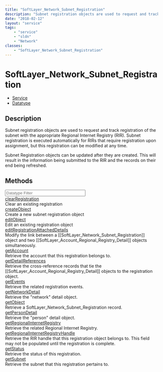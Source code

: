 ```yaml
---
title: "SoftLayer_Network_Subnet_Registration"
description: "Subnet registration objects are used to request and track registration of the subnet with the appropriate Regional Inter... "
date: "2018-02-12"
layout: "service"
tags:
    - "service"
    - "sldn"
    - "Network"
classes:
    - "SoftLayer_Network_Subnet_Registration"
---
```

# SoftLayer_Network_Subnet_Registration
<div id='service-datatype'>
    <ul id='sldn-reference-tabs'>
    <li id='service'> <a href='/reference/services/SoftLayer_Network_Subnet_Registration' >Service</a></li>    <li id='datatype'> <a href='/reference/datatypes/SoftLayer_Network_Subnet_Registration' >Datatype</a></li>
    </ul>
</div>

## Description
Subnet registration objects are used to request and track registration of the subnet with the appropriate Regional Internet Registry (RIR). Subnet registration is executed automatically for RIRs that require registration upon assignment, but this registration can be modified at any time. 

Subnet Registration objects can be updated after they are created. This will result in the information being submitted to the RIR and the records on their end being refreshed. 



        
<div id="properties" class="content">
    <h2>Methods</h2>
    <div class="view-filters">
        <div class="clearfix">
            <div class="search-input-box">
                <input placeholder="Datatype Filter" onkeyup="titleSearch(inputId='edit-combine', divId='method-div', elementClass='method-row')" 
                    type="text" id="edit-combine" value="" size="30" maxlength="128" class="form-text">
            </div>
        </div>
    </div>
    <div id="method-div">
            <div class="method-row">
                        <span class='view-field-title'><a href='/reference/services/SoftLayer_Network_Subnet_Registration/clearRegistration'> clearRegistration</a> </span>
            <div class='views-field-body'>Clear an existing registration</div>
        </div>
            <div class="method-row">
                        <span class='view-field-title'><a href='/reference/services/SoftLayer_Network_Subnet_Registration/createObject'> createObject</a> </span>
            <div class='views-field-body'>Create a new subnet registration object</div>
        </div>
            <div class="method-row">
                        <span class='view-field-title'><a href='/reference/services/SoftLayer_Network_Subnet_Registration/editObject'> editObject</a> </span>
            <div class='views-field-body'>Edit an existing registration object</div>
        </div>
            <div class="method-row">
                        <span class='view-field-title'><a href='/reference/services/SoftLayer_Network_Subnet_Registration/editRegistrationAttachedDetails'> editRegistrationAttachedDetails</a> </span>
            <div class='views-field-body'>Modify the link between a [[SoftLayer_Network_Subnet_Registration]] object and two [[SoftLayer_Account_Regional_Registry_Detail]] objects simultaneously. </div>
        </div>
            <div class="method-row">
                        <span class='view-field-title'><a href='/reference/services/SoftLayer_Network_Subnet_Registration/getAccount'> getAccount</a> </span>
            <div class='views-field-body'>Retrieve the account that this registration belongs to.</div>
        </div>
            <div class="method-row">
                        <span class='view-field-title'><a href='/reference/services/SoftLayer_Network_Subnet_Registration/getDetailReferences'> getDetailReferences</a> </span>
            <div class='views-field-body'>Retrieve the cross-reference records that tie the [[SoftLayer_Account_Regional_Registry_Detail]] objects to the registration object.</div>
        </div>
            <div class="method-row">
                        <span class='view-field-title'><a href='/reference/services/SoftLayer_Network_Subnet_Registration/getEvents'> getEvents</a> </span>
            <div class='views-field-body'>Retrieve the related registration events.</div>
        </div>
            <div class="method-row">
                        <span class='view-field-title'><a href='/reference/services/SoftLayer_Network_Subnet_Registration/getNetworkDetail'> getNetworkDetail</a> </span>
            <div class='views-field-body'>Retrieve the "network" detail object.</div>
        </div>
            <div class="method-row">
                        <span class='view-field-title'><a href='/reference/services/SoftLayer_Network_Subnet_Registration/getObject'> getObject</a> </span>
            <div class='views-field-body'>Retrieve a SoftLayer_Network_Subnet_Registration record.</div>
        </div>
            <div class="method-row">
                        <span class='view-field-title'><a href='/reference/services/SoftLayer_Network_Subnet_Registration/getPersonDetail'> getPersonDetail</a> </span>
            <div class='views-field-body'>Retrieve the "person" detail object.</div>
        </div>
            <div class="method-row">
                        <span class='view-field-title'><a href='/reference/services/SoftLayer_Network_Subnet_Registration/getRegionalInternetRegistry'> getRegionalInternetRegistry</a> </span>
            <div class='views-field-body'>Retrieve the related Regional Internet Registry.</div>
        </div>
            <div class="method-row">
                        <span class='view-field-title'><a href='/reference/services/SoftLayer_Network_Subnet_Registration/getRegionalInternetRegistryHandle'> getRegionalInternetRegistryHandle</a> </span>
            <div class='views-field-body'>Retrieve the RIR handle that this registration object belongs to. This field may not be populated until the registration is complete.</div>
        </div>
            <div class="method-row">
                        <span class='view-field-title'><a href='/reference/services/SoftLayer_Network_Subnet_Registration/getStatus'> getStatus</a> </span>
            <div class='views-field-body'>Retrieve the status of this registration.</div>
        </div>
            <div class="method-row">
                        <span class='view-field-title'><a href='/reference/services/SoftLayer_Network_Subnet_Registration/getSubnet'> getSubnet</a> </span>
            <div class='views-field-body'>Retrieve the subnet that this registration pertains to.</div>
        </div>
        </div>
</div>

